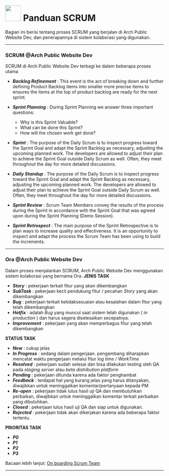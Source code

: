 # <img src="https://media.giphy.com/media/mGcNjsfWAjY5AEZNw6/giphy.gif" width="50"> Panduan SCRUM

Bagian ini berisi tentang proses SCRUM yang berjalan di Arch Public Website Dev, dan penerapannya di sistem kolaborasi yang digunakan.

---

### SCRUM @Arch Public Website Dev

SCRUM di Arch Public Website Dev terbagi ke dalam beberapa proses utama

- **_Backlog Refinement_** : This event is the act of breaking down and further defining Product Backlog items into smaller more precise items to ensures the items at the top of product backlog are ready for the next sprint.
- **_Sprint Planning_** : During Sprint Planning we answer three important questions:

  - Why is this Sprint Valuable?
  - What can be done this Sprint?
  - How will the chosen work get done?

- **_Sprint_** : The purpose of the Daily Scrum is to inspect progress toward the Sprint Goal and adapt the Sprint Backlog as necessary, adjusting the upcoming planned work. The developers are allowed to adjust their plan to achieve the Sprint Goal outside Daily Scrum as well. Often, they meet throughout the day for more detailed discussions.
- **_Daily Standup_** : The purpose of the Daily Scrum is to inspect progress toward the Sprint Goal and adapt the Sprint Backlog as necessary, adjusting the upcoming planned work. The developers are allowed to adjust their plan to achieve the Sprint Goal outside Daily Scrum as well. Often, they meet throughout the day for more detailed discussions.
- **_Sprint Review_** : Scrum Team Members convey the results of the process during the Sprint in accordance with the Sprint Goal that was agreed upon during the Sprint Planning (Demo Session).
- **_Sprint Retrospect_** : The main purpose of the Sprint Retrospective is to plan ways to increase quality and effectiveness. It is an opportunity to inspect and adapt the process the Scrum Team has been using to build the
increments.

---

### Ora @Arch Public Website Dev

Dalam proses menjalankan SCRUM, Arch Public Website Dev menggunakan sistem kolaborasi yang bernama Ora.
**JENIS TASK**

- _**Story**_ : pekerjaan terkait fitur yang akan dikembangkan
- _**SubTask**_ : pekerjaan kecil pendukung fitur / pecahan _Story_ yang akan dikembangkan
- _**Bug**_ : pekerjaan terkait ketidaksesuaian atau kesalahan dalam fitur yang telah dikembangkan
- _**Hotfix**_ : adalah _Bug_ yang muncul saat sistem telah digunakan ( _in production_ ) dan harus segera diselesaikan secepatnya.
- _**Improvement**_ : pekerjaan yang akan memperbagus fitur yang telah dikembangkan

**STATUS TASK**

- _**New**_ : cukup jelas
- _**In Progress**_ : sedang dalam pengerjaan. pengembang diharapkan mencatat waktu pengerjaan melalui fitur _log time / WorkTime_
- _**Resolved**_ : pekerjaan sudah selesai dan bisa dilakukan testing oleh QA pada _staging server_ atau _beta distribution platform_
- _**Pending**_ : pekerjaan ditunda karena ada faktor penghambat
- _**Feedback**_ : terdapat hal yang kurang jelas yang harus ditanyakan, diwajibkan untuk meninggalkan komentar/pertanyaan kepada PM
- _**Re-open**_ : pekerjaan tidak lulus hasil uji QA dan membutuhkan perbaikan, diwajibkan untuk meninggalkan komentar terkait perbaikan yang dibutuhkan.
- _**Closed**_ : pekerjaan lulus hasil uji QA dan siap untuk digunakan.
- _**Rejected**_ : pekerjaan tidak akan dikerjakan karena ada beberapa faktor tertentu.

**PRIORITAS TASK**

- _**P0**_
- _**P1**_
- _**P2**_
- _**P3**_

Bacaan lebih lanjut: [On boarding Scrum Team](https://drive.google.com/file/d/1AQRMbmMKXbarZWmPWQEsL7fEDuB6CAie/view?usp=sharing)

---
